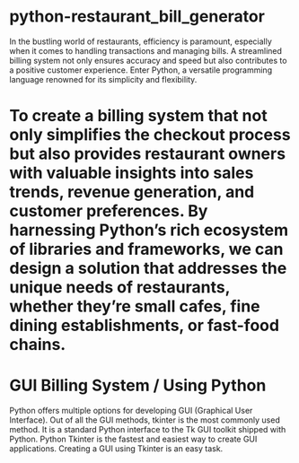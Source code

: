 # python-restaurant_bill_generator
In the bustling world of restaurants, efficiency is paramount, especially when it comes to handling transactions and managing bills. A streamlined billing system not only ensures accuracy and speed but also contributes to a positive customer experience. Enter Python, a versatile programming language renowned for its simplicity and flexibility. 
# To create a billing system that not only simplifies the checkout process but also provides restaurant owners with valuable insights into sales trends, revenue generation, and customer preferences. By harnessing Python’s rich ecosystem of libraries and frameworks, we can design a solution that addresses the unique needs of restaurants, whether they’re small cafes, fine dining establishments, or fast-food chains.
# GUI Billing System / Using Python
Python offers multiple options for developing GUI (Graphical User Interface). Out of all the GUI methods, tkinter is the most commonly used method. It is a standard Python interface to the Tk GUI toolkit shipped with Python. Python Tkinter is the fastest and easiest way to create GUI applications. Creating a GUI using Tkinter is an easy task.
